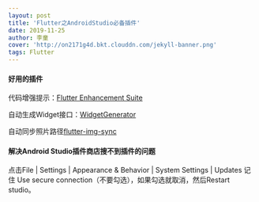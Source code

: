 ```yaml
---
layout: post
title: 'Flutter之AndroidStudio必备插件'
date: 2019-11-25
author: 李童
cover: 'http://on2171g4d.bkt.clouddn.com/jekyll-banner.png'
tags: Flutter
---
```


#### 好用的插件

代码增强提示：[Flutter Enhancement Suite](https://plugins.jetbrains.com/plugin/12693-flutter-enhancement-suite/)

自动生成Widget接口：[WidgetGenerator](https://plugins.jetbrains.com/plugin/12244-widgetgenerator/)

自动同步照片路径[flutter-img-sync](https://plugins.jetbrains.com/plugin/12585-flutter-img-sync/)



#### 解决Android Studio插件商店搜不到插件的问题

点击File | Settings | Appearance & Behavior | System Settings | Updates 记住 Use secure connection（不要勾选），如果勾选就取消，然后Restart studio。